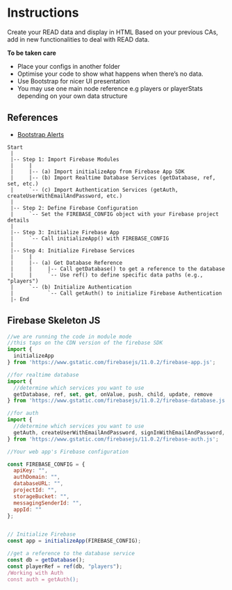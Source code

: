 # Instructions
Create your READ data and display in HTML Based on your previous CAs, add in new functionalities to deal with READ data.

**To be taken care**
- Place your configs in another folder
- Optimise your code to show what happens when there’s no data.
- Use Bootstrap for nicer UI presentation
- You may use one main node reference e.g players or playerStats depending on your own data structure

## References
- [Bootstrap Alerts](https://getbootstrap.com/docs/5.3/components/alerts/#examples)
```
Start
 |
 |-- Step 1: Import Firebase Modules
 |     |
 |     |-- (a) Import initializeApp from Firebase App SDK
 |     |-- (b) Import Realtime Database Services (getDatabase, ref, set, etc.)
 |     `-- (c) Import Authentication Services (getAuth, createUserWithEmailAndPassword, etc.)
 |
 |-- Step 2: Define Firebase Configuration
 |     `-- Set the FIREBASE_CONFIG object with your Firebase project details
 |
 |-- Step 3: Initialize Firebase App
 |     `-- Call initializeApp() with FIREBASE_CONFIG
 |
 |-- Step 4: Initialize Firebase Services
 |     |
 |     |-- (a) Get Database Reference
 |     |     |-- Call getDatabase() to get a reference to the database
 |     |     `-- Use ref() to define specific data paths (e.g., "players")
 |     `-- (b) Initialize Authentication
 |           `-- Call getAuth() to initialize Firebase Authentication
 |- End
```

## Firebase Skeleton JS 
```js
//we are running the code in module mode
//this taps on the CDN version of the firebase SDK
import {
  initializeApp
} from 'https://www.gstatic.com/firebasejs/11.0.2/firebase-app.js';

//for realtime database
import {
  //determine which services you want to use
  getDatabase, ref, set, get, onValue, push, child, update, remove
} from 'https://www.gstatic.com/firebasejs/11.0.2/firebase-database.js';

//for auth
import {
  //determine which services you want to use
  getAuth, createUserWithEmailAndPassword, signInWithEmailAndPassword, onAuthStateChanged, signOut
} from 'https://www.gstatic.com/firebasejs/11.0.2/firebase-auth.js';

//Your web app's Firebase configuration

const FIREBASE_CONFIG = {
  apiKey: "",
  authDomain: "",
  databaseURL: "",
  projectId: "",
  storageBucket: "",
  messagingSenderId: "",
  appId: ""
};


// Initialize Firebase
const app = initializeApp(FIREBASE_CONFIG);

//get a reference to the database service
const db = getDatabase();
const playerRef = ref(db, "players");
/Working with Auth
const auth = getAuth();

```